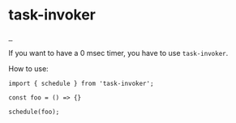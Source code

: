 # task-invoker

<p>
    <a href="https://www.npmjs.com/package/task-invoker">
        <img src="https://img.shields.io/npm/dw/task-invoker" alt="">
    </a>
    <a href="https://www.npmjs.com/package/task-invoker">
        <img src="https://img.shields.io/npm/v/task-invoker" alt="">
    </a>
    <a href="https://github.com/semantic-release/semantic-release">
        <img src="https://img.shields.io/badge/%20%20%F0%9F%93%A6%F0%9F%9A%80-semantic--release-e10079.svg" alt="">
    </a>
</p>

If you want to have a 0 msec timer, you have to use `task-invoker`.

How to use:

```ecmascript 6
import { schedule } from 'task-invoker';

const foo = () => {}

schedule(foo);
```
